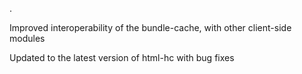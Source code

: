 .

Improved interoperability of the bundle-cache, with other client-side modules

Updated to the latest version of html-hc with bug fixes